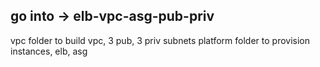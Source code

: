 

## go into -> elb-vpc-asg-pub-priv

vpc folder to build vpc, 3 pub, 3 priv subnets
platform folder to provision instances, elb, asg
